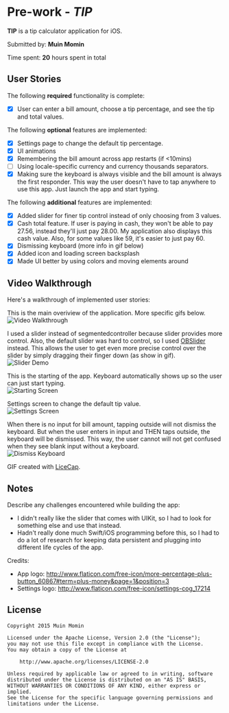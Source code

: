 # Pre-work - *TIP*

**TIP** is a tip calculator application for iOS.

Submitted by: **Muin Momin**

Time spent: **20** hours spent in total

## User Stories

The following **required** functionality is complete:
* [x] User can enter a bill amount, choose a tip percentage, and see the tip and total values.

The following **optional** features are implemented:
* [x] Settings page to change the default tip percentage.
* [x] UI animations
* [x] Remembering the bill amount across app restarts (if <10mins)
* [ ] Using locale-specific currency and currency thousands separators.
* [x] Making sure the keyboard is always visible and the bill amount is always the first responder. This way the user doesn't have to tap anywhere to use this app. Just launch the app and start typing.

The following **additional** features are implemented:

- [x] Added slider for finer tip control instead of only choosing from 3 values.
- [x] Cash total feature. If user is paying in cash, they won't be able to pay 27.56, instead they'll just pay 28.00. My application also displays this cash value. Also, for some values like 59, it's easier to just pay 60.
- [x] Dismissing keyboard (more info in gif below)
- [x] Added icon and loading screen backsplash
- [x] Made UI better by using colors and moving elements around

## Video Walkthrough 

Here's a walkthrough of implemented user stories:

This is the main overiview of the application. More specific gifs below.  
<img src='overview.gif' title='Video Walkthrough' width='' alt='Video Walkthrough' />



I used a slider instead of segmentedcontroller because slider provides more control. Also, the default slider was hard to control, so I used [OBSlider](https://github.com/ole/OBSlider) instead. This allows the user to get even more precise control over the slider by simply dragging their finger down (as show in gif).  
<img src='slider.gif' title='Slider Demo' width='' alt='Slider Demo' />



This is the starting of the app. Keyboard automatically shows up so the user can just start typing.  
<img src='startup.gif' title='Start' width='' alt='Starting Screen' />



Settings screen to change the default tip value.  
<img src='settings.gif' title='Settings' width='' alt='Settings Screen' />



When there is no input for bill amount, tapping outside will not dismiss the keyboard. But when the user enters in input and THEN taps outside, the keyboard will be dismissed. This way, the user cannot will not get confused when they see blank input without a keyboard.  
<img src='tapGesture.gif' title='Dismiss Keyboard' width='' alt='Dismiss Keyboard' />


GIF created with [LiceCap](http://www.cockos.com/licecap/).

## Notes

Describe any challenges encountered while building the app:  

 - I didn't really like the slider that comes with UIKit, so I had to look for something else and use that instead.  
 - Hadn't really done much Swift/iOS programming before this, so I had to do a lot of research for keeping data persistent and plugging into different life cycles of the app.


Credits:

 - App logo: http://www.flaticon.com/free-icon/more-percentage-plus-button_60867#term=plus-money&page=1&position=3
 - Settings logo: http://www.flaticon.com/free-icon/settings-cog_17214

## License

    Copyright 2015 Muin Momin

    Licensed under the Apache License, Version 2.0 (the "License");
    you may not use this file except in compliance with the License.
    You may obtain a copy of the License at

        http://www.apache.org/licenses/LICENSE-2.0

    Unless required by applicable law or agreed to in writing, software
    distributed under the License is distributed on an "AS IS" BASIS,
    WITHOUT WARRANTIES OR CONDITIONS OF ANY KIND, either express or implied.
    See the License for the specific language governing permissions and
    limitations under the License.
